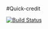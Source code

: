 #Quick-credit

[![Build Status](https://api.travis-ci.org/Emuohwo/quick-credit.svg?branch=development)](https://travis-ci.org/Emuohwo/quick-credit)